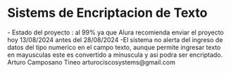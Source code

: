 <h1> Sistems de Encriptacion de Texto</h1>
- Estado del proyecto : al 99% ya que Alura recomienda enviar el proyecto hoy 13/08/2024 antes del 28/08/2024
-El sistema no alerta del ingreso de datos del tipo numerico en el campo texto, aunque permite ingresar texto en mayusculas este es convertido a minuscula y asi podra ser encriptado.
Arturo Camposano Tineo
arturociscosystems@gmail.com
